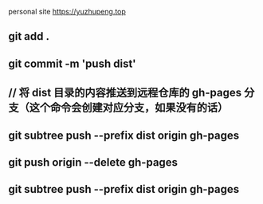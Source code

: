 personal site
https://yuzhupeng.top



## git add .
## git commit -m 'push dist'
## // 将 dist 目录的内容推送到远程仓库的 gh-pages 分支（这个命令会创建对应分支，如果没有的话）
## git subtree push --prefix dist origin gh-pages

## git push origin --delete gh-pages
## git subtree push --prefix dist origin gh-pages
